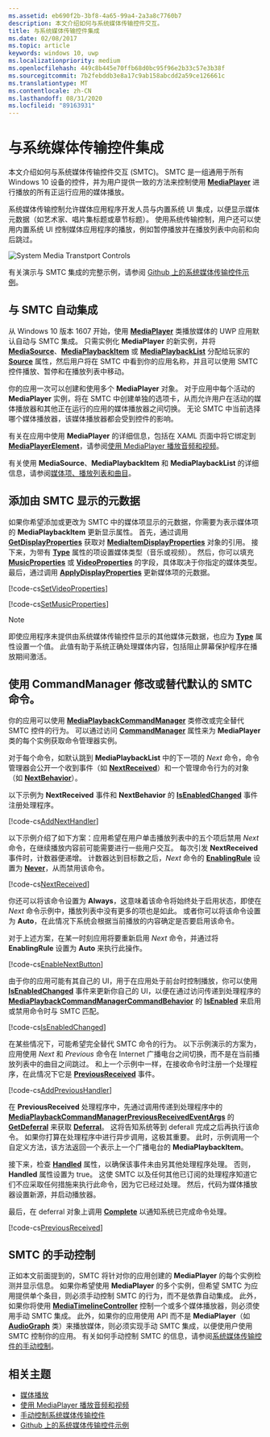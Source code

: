 ```yaml
---
ms.assetid: eb690f2b-3bf8-4a65-99a4-2a3a8c7760b7
description: 本文介绍如何与系统媒体传输控件交互。
title: 与系统媒体传输控件集成
ms.date: 02/08/2017
ms.topic: article
keywords: windows 10, uwp
ms.localizationpriority: medium
ms.openlocfilehash: 449c8b445e70ffb68d0bc95f96e2b33c57e3b38f
ms.sourcegitcommit: 7b2febddb3e8a17c9ab158abcdd2a59ce126661c
ms.translationtype: MT
ms.contentlocale: zh-CN
ms.lasthandoff: 08/31/2020
ms.locfileid: "89163931"
---
```

# <a name="integrate-with-the-system-media-transport-controls"></a>与系统媒体传输控件集成

本文介绍如何与系统媒体传输控件交互 (SMTC)。 SMTC 是一组通用于所有 Windows 10 设备的控件，并为用户提供一致的方法来控制使用 [**MediaPlayer**](/uwp/api/Windows.Media.Playback.MediaPlayer) 进行播放的所有正运行应用的媒体播放。

系统媒体传输控制允许媒体应用程序开发人员与内置系统 UI 集成，以便显示媒体元数据（如艺术家、唱片集标题或章节标题）。 使用系统传输控制，用户还可以使用内置系统 UI 控制媒体应用程序的播放，例如暂停播放并在播放列表中向前和向后跳过。

<img alt="System Media Transtport Controls" src="images/smtc.png" />


有关演示与 SMTC 集成的完整示例，请参阅 [Github 上的系统媒体传输控件示例](https://github.com/Microsoft/Windows-universal-samples/tree/dev/Samples/SystemMediaTransportControls)。
                    
## <a name="automatic-integration-with-smtc"></a>与 SMTC 自动集成
从 Windows 10 版本 1607 开始，使用 [**MediaPlayer**](/uwp/api/Windows.Media.Playback.MediaPlayer) 类播放媒体的 UWP 应用默认自动与 SMTC 集成。 只需实例化 **MediaPlayer** 的新实例，并将 [**MediaSource**](/uwp/api/Windows.Media.Core.MediaSource)、[**MediaPlaybackItem**](/uwp/api/Windows.Media.Playback.MediaPlaybackItem) 或 [**MediaPlaybackList**](/uwp/api/Windows.Media.Playback.MediaPlaybackList) 分配给玩家的 [**Source**](/uwp/api/windows.media.playback.mediaplayer.source) 属性，然后用户将在 SMTC 中看到你的应用名称，并且可以使用 SMTC 控件播放、暂停和在播放列表中移动。 

你的应用一次可以创建和使用多个 **MediaPlayer** 对象。 对于应用中每个活动的 **MediaPlayer** 实例，将在 SMTC 中创建单独的选项卡，从而允许用户在活动的媒体播放器和其他正在运行的应用的媒体播放器之间切换。 无论 SMTC 中当前选择哪个媒体播放器，该媒体播放器都会受到控件的影响。

有关在应用中使用 **MediaPlayer** 的详细信息，包括在 XAML 页面中将它绑定到 [**MediaPlayerElement**](/uwp/api/Windows.UI.Xaml.Controls.MediaPlayerElement)，请参阅[使用 MediaPlayer 播放音频和视频](play-audio-and-video-with-mediaplayer.md)。 

有关使用 **MediaSource**、**MediaPlaybackItem** 和 **MediaPlaybackList** 的详细信息，请参阅[媒体项、播放列表和曲目](media-playback-with-mediasource.md)。

## <a name="add-metadata-to-be-displayed-by-the-smtc"></a>添加由 SMTC 显示的元数据
如果你希望添加或更改为 SMTC 中的媒体项显示的元数据，你需要为表示媒体项的 **MediaPlaybackItem** 更新显示属性。 首先，通过调用 [**GetDisplayProperties**](/uwp/api/windows.media.playback.mediaplaybackitem.getdisplayproperties) 获取对 [**MediaItemDisplayProperties**](/uwp/api/Windows.Media.Playback.MediaItemDisplayProperties) 对象的引用。 接下来，为带有 [**Type**](/uwp/api/windows.media.playback.mediaitemdisplayproperties.type) 属性的项设置媒体类型（音乐或视频）。 然后，你可以填充 [**MusicProperties**](/uwp/api/windows.media.playback.mediaitemdisplayproperties.musicproperties) 或 [**VideoProperties**](/uwp/api/windows.media.playback.mediaitemdisplayproperties.videoproperties) 的字段，具体取决于你指定的媒体类型。 最后，通过调用 [**ApplyDisplayProperties**](/uwp/api/windows.media.playback.mediaplaybackitem.applydisplayproperties) 更新媒体项的元数据。

[!code-cs[SetVideoProperties](./code/MediaSource_RS1/cs/MainPage.xaml.cs#SnippetSetVideoProperties)]

[!code-cs[SetMusicProperties](./code/MediaSource_RS1/cs/MainPage.xaml.cs#SnippetSetMusicProperties)]


> [!Note]
> 即使应用程序未提供由系统媒体传输控件显示的其他媒体元数据，也应为 [**Type**](/uwp/api/windows.media.playback.mediaitemdisplayproperties.type) 属性设置一个值。 此值有助于系统正确处理媒体内容，包括阻止屏幕保护程序在播放期间激活。


## <a name="use-commandmanager-to-modify-or-override-the-default-smtc-commands"></a>使用 CommandManager 修改或替代默认的 SMTC 命令。
你的应用可以使用 [**MediaPlaybackCommandManager**](/uwp/api/Windows.Media.Playback.MediaPlaybackCommandManager) 类修改或完全替代 SMTC 控件的行为。 可以通过访问 [**CommandManager**](/uwp/api/windows.media.playback.mediaplayer.commandmanager) 属性来为 **MediaPlayer** 类的每个实例获取命令管理器实例。

对于每个命令，如默认跳到 **MediaPlaybackList** 中的下一项的 *Next* 命令，命令管理器会公开一个收到事件（如 [**NextReceived**](/uwp/api/windows.media.playback.mediaplaybackcommandmanager.nextreceived)）和一个管理命令行为的对象（如 [**NextBehavior**](/uwp/api/windows.media.playback.mediaplaybackcommandmanager.nextbehavior)）。 

以下示例为 **NextReceived** 事件和 **NextBehavior** 的 [**IsEnabledChanged**](/uwp/api/windows.media.playback.mediaplaybackcommandmanagercommandbehavior.isenabledchanged) 事件注册处理程序。

[!code-cs[AddNextHandler](./code/SMTC_RS1/cs/MainPage.xaml.cs#SnippetAddNextHandler)]

以下示例介绍了如下方案：应用希望在用户单击播放列表中的五个项后禁用 *Next* 命令，在继续播放内容前可能需要进行一些用户交互。 每次引发 **NextReceived** 事件时，计数器便递增。 计数器达到目标数之后，*Next* 命令的 [**EnablingRule**](/uwp/api/windows.media.playback.mediaplaybackcommandmanagercommandbehavior.enablingrule) 设置为 [**Never**](/uwp/api/Windows.Media.Playback.MediaCommandEnablingRule)，从而禁用该命令。 

[!code-cs[NextReceived](./code/SMTC_RS1/cs/MainPage.xaml.cs#SnippetNextReceived)]

你还可以将该命令设置为 **Always**，这意味着该命令将始终处于启用状态，即使在 *Next* 命令示例中，播放列表中没有更多的项也是如此。 或者你可以将该命令设置为 **Auto**，在此情况下系统会根据当前播放的内容确定是否要启用该命令。

对于上述方案，在某一时刻应用将要重新启用 *Next* 命令，并通过将 **EnablingRule** 设置为 **Auto** 来执行此操作。

[!code-cs[EnableNextButton](./code/SMTC_RS1/cs/MainPage.xaml.cs#SnippetEnableNextButton)]

由于你的应用可能有其自己的 UI，用于在应用处于前台时控制播放，你可以使用 [**IsEnabledChanged**](/uwp/api/windows.media.playback.mediaplaybackcommandmanagercommandbehavior.isenabledchanged) 事件来更新你自己的 UI，以便在通过访问传递到处理程序的 [**MediaPlaybackCommandManagerCommandBehavior**](/uwp/api/Windows.Media.Playback.MediaPlaybackCommandManagerCommandBehavior) 的 [**IsEnabled**](/uwp/api/windows.media.playback.mediaplaybackcommandmanagercommandbehavior.isenabled) 来启用或禁用命令时与 SMTC 匹配。

[!code-cs[IsEnabledChanged](./code/SMTC_RS1/cs/MainPage.xaml.cs#SnippetIsEnabledChanged)]

在某些情况下，可能希望完全替代 SMTC 命令的行为。 以下示例演示的方案为，应用使用 *Next* 和 *Previous* 命令在 Internet 广播电台之间切换，而不是在当前播放列表中的曲目之间跳过。 和上一个示例中一样，在接收命令时注册一个处理程序，在此情况下它是 [**PreviousReceived**](/uwp/api/windows.media.playback.mediaplaybackcommandmanager.previousreceived) 事件。

[!code-cs[AddPreviousHandler](./code/SMTC_RS1/cs/MainPage.xaml.cs#SnippetAddPreviousHandler)]

在 **PreviousReceived** 处理程序中，先通过调用传递到处理程序中的 [**MediaPlaybackCommandManagerPreviousReceivedEventArgs**](/uwp/api/Windows.Media.Playback.MediaPlaybackCommandManagerPreviousReceivedEventArgs) 的 [**GetDeferral**](/uwp/api/windows.media.playback.mediaplaybackcommandmanagerpreviousreceivedeventargs.getdeferral) 来获取 [**Deferral**](/uwp/api/Windows.Foundation.Deferral)。 这将告知系统等到 deferall 完成之后再执行该命令。 如果你打算在处理程序中进行异步调用，这极其重要。 此时，示例调用一个自定义方法，该方法返回一个表示上一个广播电台的 **MediaPlaybackItem**。

接下来，检查 [**Handled**](/uwp/api/windows.media.playback.mediaplaybackcommandmanagerpreviousreceivedeventargs.handled) 属性，以确保该事件未由另其他处理程序处理。 否则，**Handled** 属性设置为 true。 这使 SMTC 以及任何其他已订阅的处理程序知道它们不应采取任何措施来执行此命令，因为它已经过处理。 然后，代码为媒体播放器设置新源，并启动播放器。

最后，在 deferral 对象上调用 [**Complete**](/uwp/api/windows.foundation.deferral.complete) 以通知系统已完成命令处理。

[!code-cs[PreviousReceived](./code/SMTC_RS1/cs/MainPage.xaml.cs#SnippetPreviousReceived)]
                 
## <a name="manual-control-of-the-smtc"></a>SMTC 的手动控制
正如本文前面提到的，SMTC 将针对你的应用创建的 **MediaPlayer** 的每个实例检测并显示信息。 如果你希望使用 **MediaPlayer** 的多个实例，但希望 SMTC 为应用提供单个条目，则必须手动控制 SMTC 的行为，而不是依靠自动集成。 此外，如果你将使用 [**MediaTimelineController**](/uwp/api/Windows.Media.MediaTimelineController) 控制一个或多个媒体播放器，则必须使用手动 SMTC 集成。 此外，如果你的应用使用 API 而不是 **MediaPlayer**（如 [**AudioGraph**](/uwp/api/Windows.Media.Audio.AudioGraph) 类）来播放媒体，则必须实现手动 SMTC 集成，以便使用户使用 SMTC 控制你的应用。 有关如何手动控制 SMTC 的信息，请参阅[系统媒体传输控件的手动控制](system-media-transport-controls.md)。



## <a name="related-topics"></a>相关主题
* [媒体播放](media-playback.md)
* [使用 MediaPlayer 播放音频和视频](play-audio-and-video-with-mediaplayer.md)
* [手动控制系统媒体传输控件](system-media-transport-controls.md)
* [Github 上的系统媒体传输控件示例](https://github.com/Microsoft/Windows-universal-samples/tree/dev/Samples/SystemMediaTransportControls)
 

 